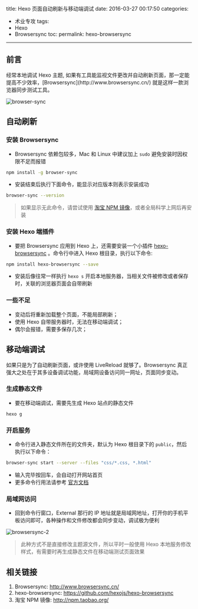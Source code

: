 title: Hexo 页面自动刷新与移动端调试
date: 2016-03-27 00:17:50
categories:
- 术业专攻
tags:
- Hexo
- Browsersync
toc:
permalink: hexo-browsersync
---

<h2 id="intro">前言</h2>经常本地调试 Hexo 主题, 如果有工具能监视文件更改幷自动刷新页面，那一定能提高不少效率，[Browsersync](http://www.browsersync.cn/) 就是这样一款浏览器同步测试工具。

<!-- more -->
![browser-sync](/resources/browsersync.gif)

## 自动刷新

### 安装 Browsersync
- Browsersync 依赖包较多，Mac 和 Linux 中建议加上 `sudo` 避免安装时因权限不足而报错

``` bash
npm install -g browser-sync
```

- 安装结束后执行下面命令，能显示对应版本则表示安装成功

``` bash
browser-sync --version
```

> 如果显示无此命令，请尝试使用 [淘宝 NPM 镜像](http://npm.taobao.org/)，或者全局科学上网后再安装

### 安装 Hexo 端插件

- 要把 Browsersync 应用到 Hexo 上，还需要安装一个小插件 [hexo-browsersync](https://github.com/hexojs/hexo-browsersync) 。命令行中进入 Hexo 根目录，执行以下命令:

``` bash
npm install hexo-browsersync --save
```

- 安装后像往常一样执行 `hexo s` 开启本地服务器，当相关文件被修改或者保存时，关联的浏览器页面会自带刷新

### 一些不足

- 变动后将重新加载整个页面，不能局部刷新；
- 使用 Hexo 自带服务器时，无法在移动端调试；
- 偶尔会报错，需要多保存几次；

## 移动端调试

如果只是为了自动刷新页面，或许使用 LiveReload 就够了。Browsersync 真正强大之处在于其多设备调试功能，局域网设备访问同一网址，页面同步变动。

### 生成静态文件
- 要在移动端调试，需要先生成 Hexo 站点的静态文件

``` bash
hexo g
```

### 开启服务
- 命令行进入静态文件所在的文件夹，默认为 Hexo 根目录下的 `public`，然后执行以下命令：

``` bash
browser-sync start --server --files "css/*.css, *.html"
```

- 输入完毕按回车，会自动打开网站首页
- 更多命令行用法请参考 [官方文档](http://www.browsersync.cn/docs/command-line/)

### 局域网访问
- 回到命令行窗口，External 那行的 IP 地址就是局域网地址，打开你的手机平板访问即可，各种操作和文件修改都会同步变动，调试极为便利

![browsersync-2](/resources/browsersync-2.gif)

> 此种方式不是直接修改主题源文件，所以平时一般使用 Hexo 本地服务修改样式，有需要时再生成静态文件在移动端测试页面效果

## 相关链接

1. Browsersync: http://www.browsersync.cn/
1. hexo-browsersync: https://github.com/hexojs/hexo-browsersync
1. 淘宝 NPM 镜像: http://npm.taobao.org/
